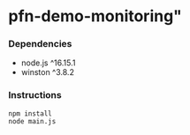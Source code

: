 # pfn-demo-monitoring"

### Dependencies
<ul>
  <li>node.js ^16.15.1</li>
  <li>winston ^3.8.2</li>
</ul>

### Instructions

```angular2html
npm install
node main.js
```
